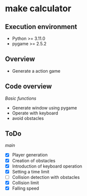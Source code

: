 # make calculator
## __Execution environment__
- Python >= 3.11.0
- pygame >= 2.5.2

## __Overview__
- Generate a action game

## __Code overview__

_Basic functions_
 
- Generate window using pygame
- Operate with keyboard
- avoid obstacles

## __ToDo__

_main_

- [x] Player generation
- [x] Creation of obstacles
- [x] Introduction of keyboard operation
- [x] Setting a time limit
- [ ] Collision detection with obstacles
- [x] Collision limit
- [x] Falling speed
